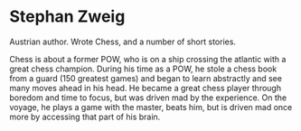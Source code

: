 # Stephan Zweig

Austrian author. Wrote Chess, and a number of short stories.

Chess is about a former POW, who is on a ship crossing the atlantic with a great chess champion. During his time as a POW, he stole a chess book from a guard (150 greatest games) and began to learn abstractly and see many moves ahead in his head. He became a great chess player through boredom and time to focus, but was driven mad by the experience. On the voyage, he plays a game with the master, beats him, but is driven mad once more by accessing that part of his brain.
